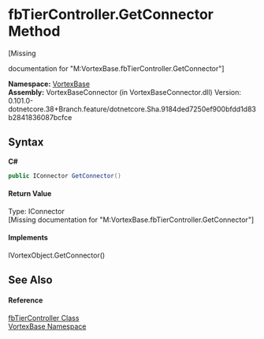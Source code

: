 # fbTierController.GetConnector Method 
 

\[Missing <summary> documentation for "M:VortexBase.fbTierController.GetConnector"\]

**Namespace:**&nbsp;<a href="N_VortexBase.md">VortexBase</a><br />**Assembly:**&nbsp;VortexBaseConnector (in VortexBaseConnector.dll) Version: 0.101.0-dotnetcore.38+Branch.feature/dotnetcore.Sha.9184ded7250ef900bfdd1d83b2841836087bcfce

## Syntax

**C#**<br />
``` C#
public IConnector GetConnector()
```


#### Return Value
Type: IConnector<br />\[Missing <returns> documentation for "M:VortexBase.fbTierController.GetConnector"\]

#### Implements
IVortexObject.GetConnector()<br />

## See Also


#### Reference
<a href="T_VortexBase_fbTierController.md">fbTierController Class</a><br /><a href="N_VortexBase.md">VortexBase Namespace</a><br />